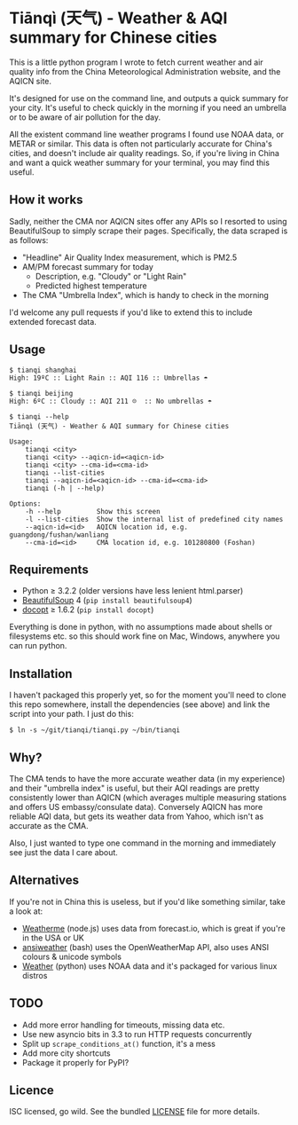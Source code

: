 # Tiānqì (天气) - Weather & AQI summary for Chinese cities

This is a little python program I wrote to fetch current weather and air quality
info from the China Meteorological Administration website, and the AQICN site.

It's designed for use on the command line, and outputs a quick summary for your
city. It's useful to check quickly in the morning if you need an umbrella or to
be aware of air pollution for the day.

All the existent command line weather programs I found use NOAA data, or METAR
or similar. This data is often not particularly accurate for China's cities, and
doesn't include air quality readings. So, if you're living in China and want
a quick weather summary for your terminal, you may find this useful.

## How it works

Sadly, neither the CMA nor AQICN sites offer any APIs so I resorted to using
BeautifulSoup to simply scrape their pages. Specifically, the data scraped is as
follows:

* "Headline" Air Quality Index measurement, which is PM2.5
* AM/PM forecast summary for today
  - Description, e.g. "Cloudy" or "Light Rain"
  - Predicted highest temperature
* The CMA "Umbrella Index", which is handy to check in the morning

I'd welcome any pull requests if you'd like to extend this to include extended
forecast data.

## Usage

```
$ tianqi shanghai
High: 19ºC :: Light Rain :: AQI 116 :: Umbrellas ☂

$ tianqi beijing
High: 6ºC :: Cloudy :: AQI 211 ☹  :: No umbrellas ☂

$ tianqi --help
Tiānqì (天气) - Weather & AQI summary for Chinese cities

Usage:
    tianqi <city>
    tianqi <city> --aqicn-id=<aqicn-id>
    tianqi <city> --cma-id=<cma-id>
    tianqi --list-cities
    tianqi --aqicn-id=<aqicn-id> --cma-id=<cma-id>
    tianqi (-h | --help)

Options:
    -h --help         Show this screen
    -l --list-cities  Show the internal list of predefined city names
    --aqicn-id=<id>   AQICN location id, e.g. guangdong/fushan/wanliang
    --cma-id=<id>     CMA location id, e.g. 101280800 (Foshan)
```

## Requirements

* Python ≥ 3.2.2 (older versions have less lenient html.parser)
* [BeautifulSoup][] 4 (`pip install beautifulsoup4`)
* [docopt][] ≥ 1.6.2 (`pip install docopt`)

Everything is done in python, with no assumptions made about shells or
filesystems etc. so this should work fine on Mac, Windows, anywhere you can run
python.

## Installation

I haven't packaged this properly yet, so for the moment you'll need to clone
this repo somewhere, install the dependencies (see above) and link the script
into your path. I just do this:

    $ ln -s ~/git/tianqi/tianqi.py ~/bin/tianqi

## Why?

The CMA tends to have the more accurate weather data (in my experience) and
their "umbrella index" is useful, but their AQI readings are pretty consistently
lower than AQICN (which averages multiple measuring stations and offers US
embassy/consulate data). Conversely AQICN has more reliable AQI data, but gets
its weather data from Yahoo, which isn't as accurate as the CMA.

Also, I just wanted to type one command in the morning and immediately see just
the data I care about.

## Alternatives

If you're not in China this is useless, but if you'd like something similar,
take a look at:

* [Weatherme][] (node.js) uses data from forecast.io, which is great if you're
  in the USA or UK
* [ansiweather][] (bash) uses the OpenWeatherMap API, also uses ANSI colours &
  unicode symbols
* [Weather][] (python) uses NOAA data and it's packaged for various linux
  distros

## TODO

* Add more error handling for timeouts, missing data etc.
* Use new asyncio bits in 3.3 to run HTTP requests concurrently
* Split up `scrape_conditions_at()` function, it's a mess
* Add more city shortcuts
* Package it properly for PyPI?

## Licence 

ISC licensed, go wild. See the bundled [LICENSE][] file for more details.

[BeautifulSoup]: http://www.crummy.com/software/BeautifulSoup/bs4/
[docopt]: https://github.com/docopt/docopt
[Weatherme]: https://github.com/shapeshed/weatherme
[ansiweather]: https://github.com/fcambus/ansiweather
[Weather]: http://fungi.yuggoth.org/weather/
[LICENSE]: https://github.com/hjst/tianqi/blob/master/LICENSE
